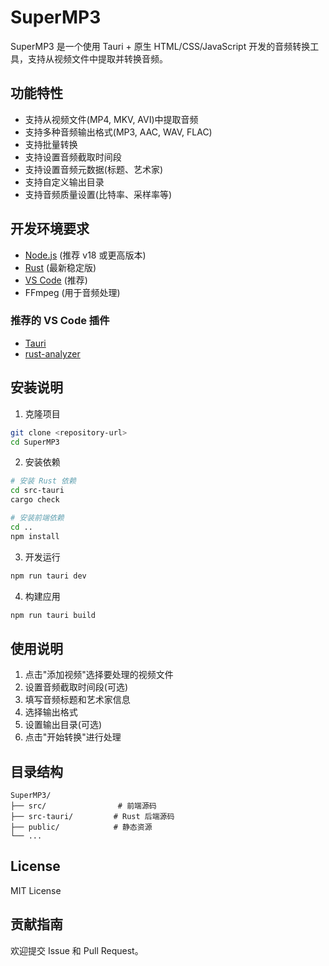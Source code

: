 # SuperMP3

SuperMP3 是一个使用 Tauri + 原生 HTML/CSS/JavaScript 开发的音频转换工具，支持从视频文件中提取并转换音频。

## 功能特性

- 支持从视频文件(MP4, MKV, AVI)中提取音频
- 支持多种音频输出格式(MP3, AAC, WAV, FLAC)
- 支持批量转换
- 支持设置音频截取时间段
- 支持设置音频元数据(标题、艺术家)
- 支持自定义输出目录
- 支持音频质量设置(比特率、采样率等)

## 开发环境要求

- [Node.js](https://nodejs.org/) (推荐 v18 或更高版本)
- [Rust](https://www.rust-lang.org/) (最新稳定版)
- [VS Code](https://code.visualstudio.com/) (推荐)
- FFmpeg (用于音频处理)

### 推荐的 VS Code 插件

- [Tauri](https://marketplace.visualstudio.com/items?itemName=tauri-apps.tauri-vscode)
- [rust-analyzer](https://marketplace.visualstudio.com/items?itemName=rust-lang.rust-analyzer)

## 安装说明

1. 克隆项目
```bash
git clone <repository-url>
cd SuperMP3
```

2. 安装依赖
```bash
# 安装 Rust 依赖
cd src-tauri
cargo check

# 安装前端依赖
cd ..
npm install
```

3. 开发运行
```bash
npm run tauri dev
```

4. 构建应用
```bash
npm run tauri build
```

## 使用说明

1. 点击"添加视频"选择要处理的视频文件
2. 设置音频截取时间段(可选)
3. 填写音频标题和艺术家信息
4. 选择输出格式
5. 设置输出目录(可选)
6. 点击"开始转换"进行处理

## 目录结构

```
SuperMP3/
├── src/                # 前端源码
├── src-tauri/         # Rust 后端源码
├── public/            # 静态资源
└── ...
```

## License

MIT License

## 贡献指南

欢迎提交 Issue 和 Pull Request。
